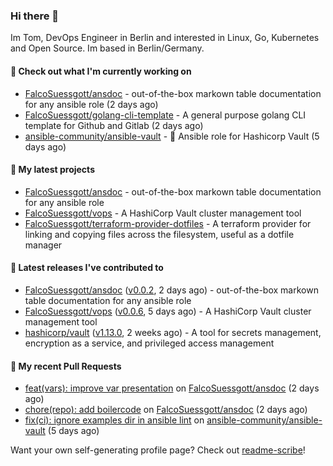 ### Hi there 👋

Im Tom, DevOps Engineer in Berlin and interested in Linux, Go, Kubernetes and Open Source.
Im based in Berlin/Germany.

#### 👷 Check out what I'm currently working on

- [FalcoSuessgott/ansdoc](https://github.com/FalcoSuessgott/ansdoc) - out-of-the-box markown table documentation for any ansible role (2 days ago)
- [FalcoSuessgott/golang-cli-template](https://github.com/FalcoSuessgott/golang-cli-template) - A general purpose golang CLI  template for Github and Gitlab (2 days ago)
- [ansible-community/ansible-vault](https://github.com/ansible-community/ansible-vault) - :key: Ansible role for Hashicorp Vault (5 days ago)

#### 🌱 My latest projects

- [FalcoSuessgott/ansdoc](https://github.com/FalcoSuessgott/ansdoc) - out-of-the-box markown table documentation for any ansible role
- [FalcoSuessgott/vops](https://github.com/FalcoSuessgott/vops) - A HashiCorp Vault cluster management tool
- [FalcoSuessgott/terraform-provider-dotfiles](https://github.com/FalcoSuessgott/terraform-provider-dotfiles) - A terraform provider for linking and copying files across the filesystem, useful as a dotfile manager

#### 🔭 Latest releases I've contributed to

- [FalcoSuessgott/ansdoc](https://github.com/FalcoSuessgott/ansdoc) ([v0.0.2](https://github.com/FalcoSuessgott/ansdoc/releases/tag/v0.0.2), 2 days ago) - out-of-the-box markown table documentation for any ansible role
- [FalcoSuessgott/vops](https://github.com/FalcoSuessgott/vops) ([v0.0.6](https://github.com/FalcoSuessgott/vops/releases/tag/v0.0.6), 5 days ago) - A HashiCorp Vault cluster management tool
- [hashicorp/vault](https://github.com/hashicorp/vault) ([v1.13.0](https://github.com/hashicorp/vault/releases/tag/v1.13.0), 2 weeks ago) - A tool for secrets management, encryption as a service, and privileged access management

#### 🔨 My recent Pull Requests

- [feat(vars): improve var presentation](https://github.com/FalcoSuessgott/ansdoc/pull/9) on [FalcoSuessgott/ansdoc](https://github.com/FalcoSuessgott/ansdoc) (2 days ago)
- [chore(repo): add boilercode](https://github.com/FalcoSuessgott/ansdoc/pull/1) on [FalcoSuessgott/ansdoc](https://github.com/FalcoSuessgott/ansdoc) (2 days ago)
- [fix(ci): ignore examples dir in ansible lint](https://github.com/ansible-community/ansible-vault/pull/327) on [ansible-community/ansible-vault](https://github.com/ansible-community/ansible-vault) (5 days ago)

Want your own self-generating profile page? Check out [readme-scribe](https://github.com/muesli/readme-scribe)!